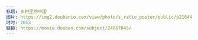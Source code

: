 ```yaml
---
标题: 乡村里的中国
图片: https://img2.doubanio.com/view/photo/s_ratio_poster/public/p2164484961.jpg
时时: 2013
链接: https://movie.douban.com/subject/24867845/
---
```

